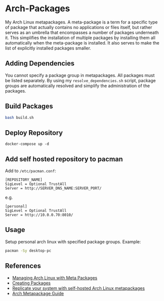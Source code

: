 # Arch-Packages

My Arch Linux metapackages. A meta-package is a term for a specific type of package that actually contains no applications or files itself, but rather serves as an umbrella that encompasses a number of packages underneath it. This simplifies the installation of multiple packages by installing them all automatically when the meta-package is installed. It also serves to make the list of explicitly installed packages smaller.

## Adding Dependencies

You cannot specify a package group in metapackages. All packages must be listed separately. By using my `resolve_dependencies.sh` script, package groups are automatically resolved and simplify the administration of the packages.

## Build Packages

```bash
bash build.sh
```

## Deploy Repository

```
docker-compose up -d
```

## Add self hosted repository to pacman

Add to `/etc/pacman.conf`:

```
[REPOSITORY_NAME]
SigLevel = Optional TrustAll
Server = http://SERVER_DNS_NAME:SERVER_PORT/
```

e.g.

```
[personal]
SigLevel = Optional TrustAll
Server = http://10.0.0.70:8010/
```

## Usage 

Setup personal arch linux with specified package groups. Example:
```bash
pacman -Sy desktop-pc
```

## References

- [Managing Arch Linux with Meta Packages](https://disconnected.systems/blog/archlinux-meta-packages/#what-are-meta-packages)
- [Creating Packages](https://wiki.archlinux.org/index.php/Creating_packages)
- [Replicate your system with self-hosted Arch Linux metapackages](https://ownyourbits.com/2019/07/21/replicate-your-system-with-self-hosted-arch-linux-metapackages/)
- [Arch Metapackage Guide](https://github.com/stoicaviator/arch_metapackage_guide)
